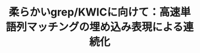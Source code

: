---
title: 柔らかいgrep/KWICに向けて：高速単語列マッチングの埋め込み表現による連続化
layout: post
has_content: false
venue: "The 19th Symposium of Young Researcher Association for NLP Studies: YANS: YANS2024"
authors:
  - "出口祥之"
  - "鴨田豪"
  - "松下祐介"
  - "慶田開"
  - "和賀正樹"
  - "横井祥"
year: 2024
month: 9
rank: 0
links:
  - name: "Conference"
    url: "https://yans.anlp.jp/entry/yans2024"
    type: "normal"
  - name: "Project Page"
    url: "https://softmatcha.github.io/"
    type: "normal"
  - name: "Demo Award (1/15)"
    url: "https://yans.anlp.jp/entry/award"
    type: "award"
  - name: "Sponsor Award (Recruit Co., Ltd.)"
    url: "https://yans.anlp.jp/entry/award"
    type: "award"
---